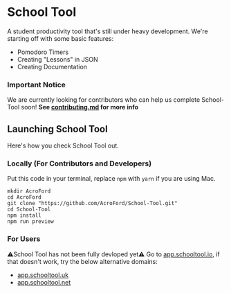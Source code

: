 # School Tool
A student productivity tool that's still under heavy development.
We're starting off with some basic features:
- Pomodoro Timers
- Creating "Lessons" in JSON
- Creating Documentation

### Important Notice
We are currently looking for contributors who can help us complete School-Tool soon!
**See <a href="CONTRIBUTING.md">contributing.md</a> for more info**

## Launching School Tool
Here's how you check School Tool out.
### Locally (For Contributors and Developers)
Put this code in your terminal, replace <code>npm</code> with <code>yarn</code> if you are using Mac.<br>

```
mkdir AcroFord
cd AcroFord
git clone "https://github.com/AcroFord/School-Tool.git"
cd School-Tool
npm install
npm run preview
```

### For Users
⚠️School Tool has not been fully devloped yet⚠️
Go to <a href="app.schooltool.io">app.schooltool.io</a>, if that doesn't work, try the below alternative domains:
- <a href="app.schooltool.uk">app.schooltool.uk</a>
- <a href="app.schooltool.net">app.schooltool.net</a>

